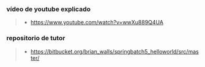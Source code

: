 

### vídeo de youtube explicado
>- https://www.youtube.com/watch?v=wwXu889Q4UA

### repositorio de tutor
>- https://bitbucket.org/brian_walls/springbatch5_helloworld/src/master/
